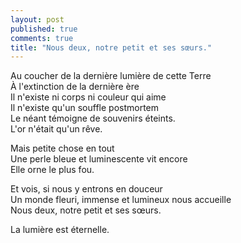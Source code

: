 ```yaml
---
layout: post
published: true
comments: true
title: "Nous deux, notre petit et ses sœurs."
---
```

Au coucher de la dernière lumière de cette Terre  
À l'extinction de la dernière ère  
Il n'existe ni corps ni couleur qui aime  
Il n'existe qu'un souffle postmortem  
Le néant témoigne de souvenirs éteints.  
L'or n'était qu'un rêve.  

Mais petite chose en tout  
Une perle bleue et luminescente vit encore  
Elle orne le plus fou.  

Et vois, si nous y entrons en douceur  
Un monde fleuri, immense et lumineux nous accueille  
Nous deux, notre petit et ses sœurs.

La lumière est éternelle.
